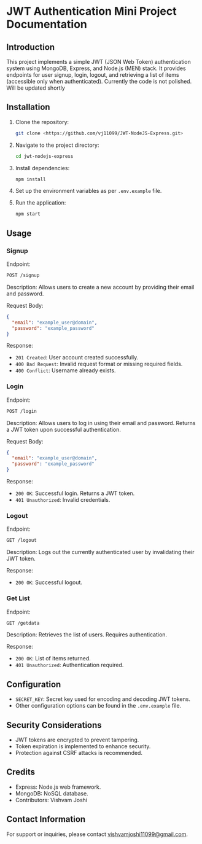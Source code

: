 # JWT Authentication Mini Project Documentation

## Introduction

This project implements a simple JWT (JSON Web Token) authentication system using MongoDB, Express, and Node.js (MEN) stack. It provides endpoints for user signup, login, logout, and retrieving a list of items (accessible only when authenticated).
Currently the code is not polished. Will be updated shortly

## Installation

1. Clone the repository:

   ```bash
   git clone <https://github.com/vj11099/JWT-NodeJS-Express.git>
   ```

2. Navigate to the project directory:

   ```bash
   cd jwt-nodejs-express
   ```

3. Install dependencies:

   ```bash
   npm install
   ```

4. Set up the environment variables as per `.env.example` file.

5. Run the application:

   ```bash
   npm start
   ```

## Usage

### Signup

Endpoint:

```bash
POST /signup
```

Description:
Allows users to create a new account by providing their email and password.

Request Body:

```json
{
  "email": "example_user@domain",
  "password": "example_password"
}
```

Response:
- `201 Created`: User account created successfully.
- `400 Bad Request`: Invalid request format or missing required fields.
- `400 Conflict`: Username already exists.

### Login

Endpoint:

```bash
POST /login
```

Description:
Allows users to log in using their email and password. Returns a JWT token upon successful authentication.

Request Body:

```json
{
  "email": "example_user@domain",
  "password": "example_password"
}
```

Response:
- `200 OK`: Successful login. Returns a JWT token.
- `401 Unauthorized`: Invalid credentials.

### Logout

Endpoint:

```bash
GET /logout
```

Description:
Logs out the currently authenticated user by invalidating their JWT token.

Response:
- `200 OK`: Successful logout.

### Get List

Endpoint:

```bash
GET /getdata
```

Description:
Retrieves the list of users. Requires authentication.

Response:
- `200 OK`: List of items returned.
- `401 Unauthorized`: Authentication required.

## Configuration

- `SECRET_KEY`: Secret key used for encoding and decoding JWT tokens.
- Other configuration options can be found in the `.env.example` file.

## Security Considerations

- JWT tokens are encrypted to prevent tampering.
- Token expiration is implemented to enhance security.
- Protection against CSRF attacks is recommended.

## Credits

- Express: Node.js web framework.
- MongoDB: NoSQL database.
- Contributors: Vishvam Joshi

## Contact Information

For support or inquiries, please contact vishvamjoshi11099@gmail.com.
